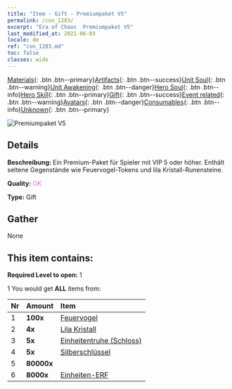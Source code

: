 ```yaml
---
title: "Item - Gift - Premiumpaket V5"
permalink: /con_1283/
excerpt: "Era of Chaos  Premiumpaket V5"
last_modified_at: 2021-06-03
locale: de
ref: "con_1283.md"
toc: false
classes: wide
---
```

 [Materials](/ItemsDE/){: .btn .btn--primary}[Artifacts](/ItemsDE/Artifacts/){: .btn .btn--success}[Unit Soul](/ItemsDE/UnitSoul/){: .btn .btn--warning}[Unit Awakening](/ItemsDE/UnitAwakening/){: .btn .btn--danger}[Hero Soul](/ItemsDE/HeroSoul/){: .btn .btn--info}[Hero Skill](/ItemsDE/HeroSkill/){: .btn .btn--primary}[Gift](/ItemsDE/Gift/){: .btn .btn--success}[Event related](/ItemsDE/Events/){: .btn .btn--warning}[Avatars](/ItemsDE/Avatars/){: .btn .btn--danger}[Consumables](/ItemsDE/Consumables/){: .btn .btn--info}[Unknown](/ItemsDE/Unknown/){: .btn .btn--primary}

 ![Premiumpaket V5](/images/t/i_905005.png)

## Details
 **Beschreibung:** Ein Premium-Paket für Spieler mit VIP 5 oder höher. Enthält seltene Gegenstände wie Feuervogel-Tokens und lila Kristall-Runensteine.

 **Quality:** <span style="color: #DA70D6">OK</span>

 **Type:** Gift

## Gather

  None

## This item contains:

 **Required Level to open:** 1

 1 You would get **ALL** items  from:

  | Nr | Amount |     Item    |
  |:---|:-------|:------------|
  | 1 |  **100x** | [Feuervogel](/ItemsDE/unt_268/) |  | 
  | 2 |  **4x** | [Lila Kristall](/ItemsDE/con_720/) |  | 
  | 3 |  **5x** | [Einheitentruhe (Schloss)](/ItemsDE/con_1269/) |  | 
  | 4 |  **5x** | [Silberschlüssel](/ItemsDE/con_693/) |  | 
  | 5 |  **80000x** | <i class="fas fa-coins"/> |  | 
  | 6 |  **8000x** | [Einheiten-ERF](/ItemsDE/con_902/) |  | 
